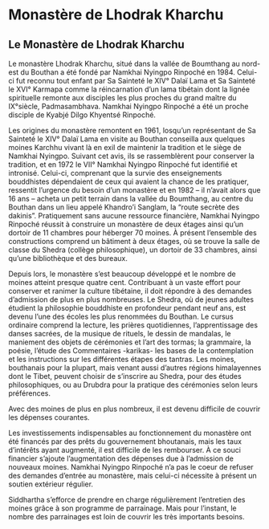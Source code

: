 #  Monastère de Lhodrak Kharchu 

##  Le Monastère de Lhodrak Kharchu 

Le monastère Lhodrak Kharchu, situé dans la vallée de Boumthang au nord-est du Bouthan a été fondé par Namkhai Nyingpo Rinpoché en 1984. Celui-ci fut reconnu tout enfant par Sa Sainteté le XIV° Dalaï Lama et Sa Sainteté le XVI° Karmapa comme la réincarnation d’un lama tibétain dont la lignée spirituelle remonte aux disciples les plus proches du grand maître du IX°siècle, Padmasambhava. Namkhai Nyingpo Rinpoché a été un proche disciple de Kyabjé Dilgo Khyentsé Rinpoché. 

Les origines du monastère remontent en 1961, losqu’un représentant de Sa Sainteté le XIV° Dalaï Lama en visite au Bouthan conseilla aux quelques moines Karchhu vivant là en exil de maintenir la tradition et le siège de Namkhai Nyingpo. Suivant cet avis, ils se rassemblèrent pour conserver la tradition, et en 1972 le VII° Namkhai Nyingpo Rinpoché fut identifié et intronisé. Celui-ci, comprenant que la survie des enseignements bouddhistes dépendaient de ceux qui avaient la chance de les pratiquer, ressentit l’urgence du besoin d’un monastère et en 1982 – il n’avait alors que 16 ans – acheta un petit terrain dans la vallée du Boumthang, au centre du Bouthan dans un lieu appelé Khandro’i Sanglam, la “route secrète des dakinis”. Pratiquement sans aucune ressource financière, Namkhai Nyingpo Rinpoché réussit à construire un monastère de deux étages ainsi qu’un dortoir de 11 chambres pour héberger 70 moines. À présent l’ensemble des constructions comprend un bâtiment à deux étages, où se trouve la salle de classe du Shedra (collège philosophique), un dortoir de 33 chambres, ainsi qu’une bibliothèque et des bureaux. 

Depuis lors, le monastère s’est beaucoup développé et le nombre de moines atteint presque quatre cent. Contribuant à un vaste effort pour conserver et ranimer la culture tibétaine, il doit répondre à des demandes d’admission de plus en plus nombreuses. Le Shedra, où de jeunes adultes étudient la philosophie bouddhiste en profondeur pendant neuf ans, est devenu l’une des écoles les plus renommées du Bouthan. Le cursus ordinaire comprend la lecture, les prières quotidiennes, l’apprentissage des danses sacrées, de la musique de rituels, le dessin de mandalas, le maniement des objets de cérémonies et l’art des tormas; la grammaire, la poésie, l’étude des Commentaires -karikas- les bases de la contemplation et les instructions sur les différentes étapes des tantras. Les moines, bouthanais pour la plupart, mais venant aussi d’autres régions himalayennes dont le Tibet, peuvent choisir de s’inscrire au Shedra, pour des études philosophiques, ou au Drubdra pour la pratique des cérémonies selon leurs préférences. 

Avec des moines de plus en plus nombreux, il est devenu difficile de couvrir les dépenses courantes. 

Les investissements indispensables au fonctionnement du monastère ont été financés par des prêts du gouvernement bhoutanais, mais les taux d’intérêts ayant augmenté, il est difficile de les rembourser. À ce souci financier s’ajoute l’augmentation des dépenses due à l’admission de nouveaux moines. Namkhai Nyingpo Rinpoché n’a pas le coeur de refuser des demandes d’entrée au monastère, mais celui-ci nécessite à présent un soutien extérieur régulier. 

Siddhartha s’efforce de prendre en charge régulièrement l’entretien des moines grâce à son programme de parrainage. Mais pour l’instant, le nombre des parrainages est loin de couvrir les très importants besoins. 

